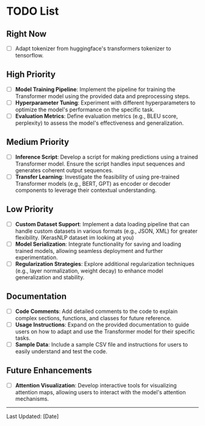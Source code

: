 # TODO List

## Right Now

- [ ] Adapt tokenizer from huggingface's transformers tokenizer to tensorflow.

## High Priority

- [ ] **Model Training Pipeline**: Implement the pipeline for training the Transformer model using the provided data and preprocessing steps.
- [ ] **Hyperparameter Tuning**: Experiment with different hyperparameters to optimize the model's performance on the specific task.
- [ ] **Evaluation Metrics**: Define evaluation metrics (e.g., BLEU score, perplexity) to assess the model's effectiveness and generalization.

## Medium Priority

- [ ] **Inference Script**: Develop a script for making predictions using a trained Transformer model. Ensure the script handles input sequences and generates coherent output sequences.
- [ ] **Transfer Learning**: Investigate the feasibility of using pre-trained Transformer models (e.g., BERT, GPT) as encoder or decoder components to leverage their contextual understanding.

## Low Priority

- [ ] **Custom Dataset Support**: Implement a data loading pipeline that can handle custom datasets in various formats (e.g., JSON, XML) for greater flexibility. (KerasNLP dataset im looking at you)
- [ ] **Model Serialization**: Integrate functionality for saving and loading trained models, allowing seamless deployment and further experimentation.
- [ ] **Regularization Strategies**: Explore additional regularization techniques (e.g., layer normalization, weight decay) to enhance model generalization and stability.

## Documentation

- [ ] **Code Comments**: Add detailed comments to the code to explain complex sections, functions, and classes for future reference.
- [ ] **Usage Instructions**: Expand on the provided documentation to guide users on how to adapt and use the Transformer model for their specific tasks.
- [ ] **Sample Data**: Include a sample CSV file and instructions for users to easily understand and test the code.

## Future Enhancements

- [ ] **Attention Visualization**: Develop interactive tools for visualizing attention maps, allowing users to interact with the model's attention mechanisms.

---
Last Updated: [Date]
